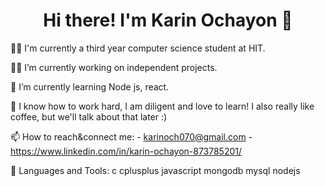<div id="header" align="center">
<h1> Hi there! I'm Karin Ochayon 👋 </h1>
  </div>

  👩‍🎓 I'm currently a third year computer science student at HIT.
    
  🙋‍♀️ I’m currently working on independent projects.

  🌼 I’m currently learning Node js, react.

  🥳  I know how to work hard, I am diligent and love to learn! I also really like coffee, but we'll talk about that later :)

  📫 How to reach&connect me:
      - karinoch070@gmail.com
      - https://www.linkedin.com/in/karin-ochayon-873785201/

  💪 Languages and Tools:
      c cplusplus javascript mongodb mysql nodejs



